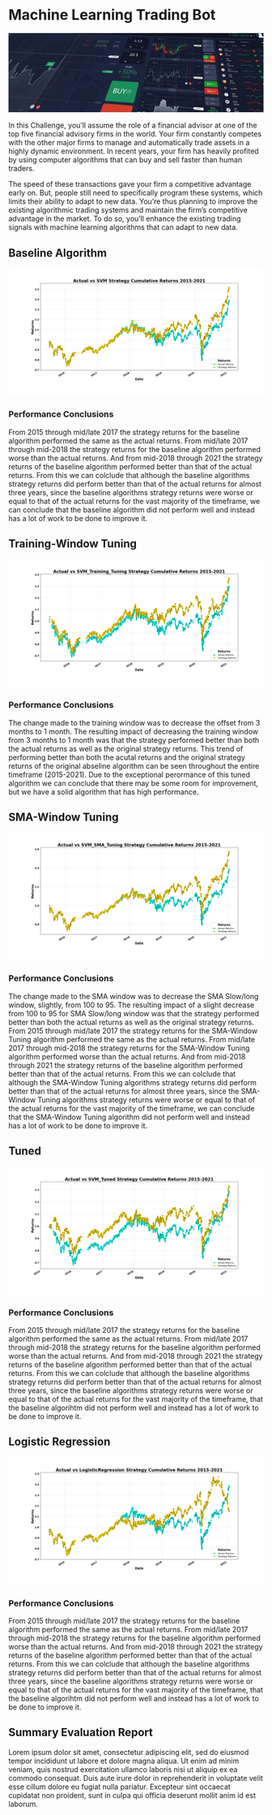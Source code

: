 # Machine Learning Trading Bot

![Decorative image.](assets/images/14-challenge-image.png)

In this Challenge, you’ll assume the role of a financial advisor at one of the top five financial advisory firms in the world. Your firm constantly competes with the other major firms to manage and automatically trade assets in a highly dynamic environment. In recent years, your firm has heavily profited by using computer algorithms that can buy and sell faster than human traders.

The speed of these transactions gave your firm a competitive advantage early on. But, people still need to specifically program these systems, which limits their ability to adapt to new data. You’re thus planning to improve the existing algorithmic trading systems and maintain the firm’s competitive advantage in the market. To do so, you’ll enhance the existing trading signals with machine learning algorithms that can adapt to new data.

## Baseline Algorithm

![Decorative image.](assets/images/returns_SVM.png)

### Performance Conclusions

From 2015 through mid/late 2017 the strategy returns for the baseline algorithm performed the same as the actual returns. From mid/late 2017 through mid-2018 the strategy returns for the baseline algorithm performed worse than the actual returns. And from mid-2018 through 2021 the strategy returns of the baseline algorithm performed better than that of the actual returns. From this we can colclude that although the baseline algorithms strategy returns did perform better than that of the actual returns for almost three years, since the baseline algorithms strategy returns were worse or equal to that of the actual returns for the vast majority of the timeframe, we can conclude that the baseline algorithm did not perform well and instead has a lot of work to be done to improve it.

## Training-Window Tuning

![Decorative image.](assets/images/returns_SVM_Training_Tuning.png)

### Performance Conclusions

The change made to the training window was to decrease the offset from 3 months to 1 month. The resulting impact of decreasing the training window from 3 months to 1 month was that the strategy performed better than both the actual returns as well as the original strategy returns. This trend of performing better than both the acutal returns and the original strategy returns of the original abseline algorithm can be seen throughout the entire timeframe (2015-2021). Due to the exceptional perormance of this tuned algorithm we can conclude that there may be some room for improvement, but we have a solid algorithm that has high performance.


## SMA-Window Tuning

![Decorative image.](assets/images/returns_SVM_SMA_Tuning.png)

### Performance Conclusions

The change made to the SMA window was to decrease the SMA Slow/long window, slightly, from 100 to 95. The resulting impact of a slight decrease from 100 to 95 for SMA Slow/long window was that the strategy performed better than both the actual returns as well as the original strategy returns. From 2015 through mid/late 2017 the strategy returns for the SMA-Window Tuning algorithm performed the same as the actual returns. From mid/late 2017 through mid-2018 the strategy returns for the SMA-Window Tuning algorithm performed worse than the actual returns. And from mid-2018 through 2021 the strategy returns of the baseline algorithm performed better than that of the actual returns. From this we can colclude that although the SMA-Window Tuning algorithms strategy returns did perform better than that of the actual returns for almost three years, since the SMA-Window Tuning algorithms strategy returns were worse or equal to that of the actual returns for the vast majority of the timeframe, we can conclude that the SMA-Window Tuning algorithm did not perform well and instead has a lot of work to be done to improve it.

## Tuned

![Decorative image.](assets/images/returns_SVM_Tuned.png)

### Performance Conclusions

From 2015 through mid/late 2017 the strategy returns for the baseline algorithm performed the same as the actual returns. From mid/late 2017 through mid-2018 the strategy returns for the baseline algorithm performed worse than the actual returns. And from mid-2018 through 2021 the strategy returns of the baseline algorithm performed better than that of the actual returns. From this we can colclude that although the baseline algorithms strategy returns did perform better than that of the actual returns for almost three years, since the baseline algorithms strategy returns were worse or equal to that of the actual returns for the vast majority of the timeframe, that the baseline algorihtm did not perform well and instead has a lot of work to be done to improve it.

## Logistic Regression

![Decorative image.](assets/images/returns_LogisticRegression.png)

### Performance Conclusions

From 2015 through mid/late 2017 the strategy returns for the baseline algorithm performed the same as the actual returns. From mid/late 2017 through mid-2018 the strategy returns for the baseline algorithm performed worse than the actual returns. And from mid-2018 through 2021 the strategy returns of the baseline algorithm performed better than that of the actual returns. From this we can colclude that although the baseline algorithms strategy returns did perform better than that of the actual returns for almost three years, since the baseline algorithms strategy returns were worse or equal to that of the actual returns for the vast majority of the timeframe, that the baseline algorihtm did not perform well and instead has a lot of work to be done to improve it.

## Summary Evaluation Report

Lorem ipsum dolor sit amet, consectetur adipiscing elit, sed do eiusmod tempor incididunt ut labore et dolore magna aliqua. Ut enim ad minim veniam, quis nostrud exercitation ullamco laboris nisi ut aliquip ex ea commodo consequat. Duis aute irure dolor in reprehenderit in voluptate velit esse cillum dolore eu fugiat nulla pariatur. Excepteur sint occaecat cupidatat non proident, sunt in culpa qui officia deserunt mollit anim id est laborum.